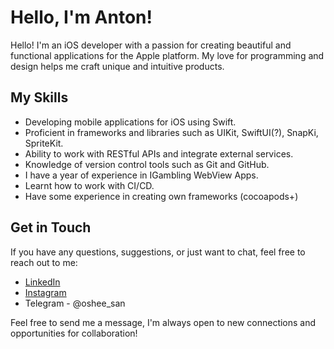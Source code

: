# Hello, I'm Anton!

Hello! I'm an iOS developer with a passion for creating beautiful and functional applications for the Apple platform. My love for programming and design helps me craft unique and intuitive products.

## My Skills

- Developing mobile applications for iOS using Swift.
- Proficient in frameworks and libraries such as UIKit, SwiftUI(?), SnapKi, SpriteKit.
- Ability to work with RESTful APIs and integrate external services.
- Knowledge of version control tools such as Git and GitHub.
- I have a year of experience in IGambling WebView Apps.
- Learnt how to work with CI/CD.
- Have some experience in creating own frameworks (cocoapods+)

## Get in Touch

If you have any questions, suggestions, or just want to chat, feel free to reach out to me:

- [LinkedIn](https://www.linkedin.com/in/anton-babko-386810265/)
- [Instagram](https://www.instagram.com/toshee__/)
- Telegram - @oshee_san

Feel free to send me a message, I'm always open to new connections and opportunities for collaboration!

